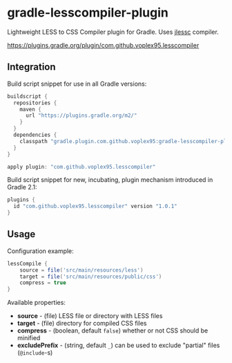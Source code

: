 # gradle-lesscompiler-plugin
Lightweight LESS to CSS Compiler plugin for Gradle. Uses <a href="https://github.com/i-net-software/jlessc">jlessc</a> compiler.

https://plugins.gradle.org/plugin/com.github.voplex95.lesscompiler

## Integration
Build script snippet for use in all Gradle versions:
```gradle
buildscript {
  repositories {
    maven {
      url "https://plugins.gradle.org/m2/"
    }
  }
  dependencies {
    classpath "gradle.plugin.com.github.voplex95:gradle-lesscompiler-plugin:1.0.1"
  }
}

apply plugin: "com.github.voplex95.lesscompiler"
```

Build script snippet for new, incubating, plugin mechanism introduced in Gradle 2.1:
```gradle
plugins {
  id "com.github.voplex95.lesscompiler" version "1.0.1"
}
```

## Usage
Configuration example:
```gradle
lessCompile {
    source = file('src/main/resources/less')
    target = file('src/main/resources/public/css')
    compress = true
}
```
Available properties:
  - **source** - (file) LESS file or directory with LESS files
  - **target** - (file) directory for compiled CSS files
  - **compress** - (boolean, default ```false```) whether or not CSS should be minified
  - **excludePrefix** - (string, default ```_```) can be used to exclude "partial" files (```@include```-s)
